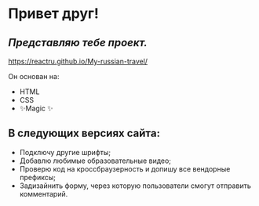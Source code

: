 # Привет друг!  
## _Представляю тебе проект._
https://reactru.github.io/My-russian-travel/

Он основан на:

- HTML
- CSS
- ✨Magic ✨

## В следующих версиях сайта:

- Подключу другие шрифты;
- Добавлю любимые образовательные видео;
- Проверю код на кроссбраузерность и допишу все вендорные префиксы;
- Задизайнить форму, через которую пользователи смогут отправить  комментарий.
